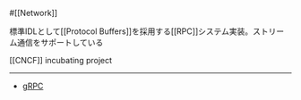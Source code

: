 #[[Network]] 

標準IDLとして[[Protocol Buffers]]を採用する[[RPC]]システム実装。ストリーム通信をサポートしている

[[CNCF]] incubating project

---

- [gRPC](https://grpc.io/)